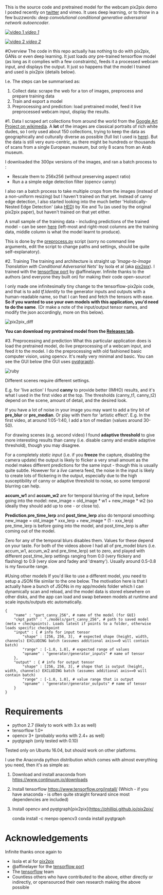 This is the source code and pretrained model for the webcam pix2pix demo I posted recently on [twitter](https://twitter.com/memotv/status/858397873712623616) and vimeo. It uses deep learning, or to throw in a few buzzwords: *deep convolutional conditional generative adversarial network autoencoder*. 


[![video 1](https://cloud.githubusercontent.com/assets/144230/25585045/9b932e50-2e90-11e7-9bb2-692ef9629f0a.png)
*video 1*
](https://vimeo.com/215339817)

[![video 2](https://cloud.githubusercontent.com/assets/144230/25584635/b67b0bea-2e8e-11e7-8b12-f8356241728b.png)
*video 2*
](https://vimeo.com/215514169)



#Overview
The code in this repo actually has nothing to do with pix2pix, GANs or even deep learning. It just loads *any* pre-trained tensorflow model (as long as it complies with a few constraints), feeds it a processed webcam input, and displays the output. It just so happens that the model I trained and used is pix2pix (details below). 

I.e. The steps can be summarised as:

1. Collect data: scrape the web for a ton of images, preprocess and prepare training data
2. Train and export a model
3. Preprocessing and prediction: load pretrained model, feed it live preprocessed webcam input, display the results. 


#1. Data
I scraped art collections from around the world from the [Google Art Project on wikimedia](https://commons.wikimedia.org/wiki/Category:Google_Art_Project_works_by_collection). A **lot** of the images are classical portraits of rich white dudes, so I only used about 150 collections, trying to keep the data as geographically and culturally diverse as possible (full list I used is [here](./gart_canny_256_info/collections.txt)). But the data is still very euro-centric, as there might be hundreds or thousands of scans from a single European museum, but only 8 scans  from an Arab museum. 

I downloaded the 300px versions of the images, and ran a batch process to :

- Rescale them to 256x256 (without preserving aspect ratio)
- Run a a simple edge detection filter (opencv canny)

I also ran a batch process to take multiple crops from the images (instead of a non-uniform resizing) but I haven't trained on that yet. Instead of canny edge detection, I also started looking into the much better  'Holistically-Nested Edge Detection' (aka [HED](https://github.com/s9xie/hed)) by Xie and Tu (as used by the original pix2pix paper), but haven't trained on that yet either. 

A small sample of the training data - including predictions of the trained model - can be seen [here](./gart_canny_256_info/index.html) (left-most and right-most columns are the training data, middle column is what the model learnt to produce).

This is done by the [preprocess.py](preprocess.py) script (sorry no command line arguments, edit the script to change paths and settings, should be quite self-explanatory).


#2. Training
The training and architecture is straight up '*Image-to-Image Translation with Conditional Adversarial Nets*' by Isola et al (aka [pix2pix](https://phillipi.github.io/pix2pix/)). I trained with the [tensorflow port](https://github.com/affinelayer/pix2pix-tensorflow) by @affinelayer. Infinite thanks to the authors (and everyone they built on) for making their code open-source!

I only made one infinitesimally tiny change to the tensorflow-pix2pix code, and that is to add *tf.Identity* to the generator inputs and outputs with a human-readable name, so that I can feed and fetch the tensors with ease. **So if you wanted to use your own models with this application, you'd need to do the same**. (Or make a note of the input/output tensor names, and modify the json accordingly, more on this below). 

![pix2pix_diff](https://cloud.githubusercontent.com/assets/144230/25583118/4e4f9794-2e88-11e7-8762-889e4113d0b8.png)


**You can download my pretrained model from the [Releases tab](https://github.com/memo/webcam-pix2pix-tensorflow/releases).**

#3. Preprocessing and prediction
What this particular application does is load the pretrained model, do live preprocessing of a webcam input, and feed it to the model. I do the preprocessing with old fashioned basic computer vision, using opencv. It's really very minimal and basic. You can see the GUI below (the GUI uses [pyqtgraph](http://www.pyqtgraph.org/)).

![ruby](https://cloud.githubusercontent.com/assets/144230/25586317/b3f4e65e-2e96-11e7-809d-5a6296d2ed64.png)

Different scenes require different settings.

E.g. for 'live action' I found **canny** to provide better (IMHO) results, and it's what I used in the first video at the top. The thresholds (canny_t1, canny_t2) depend on the scene, amount of detail, and the desired look. 

If you have a lot of noise in your image you may want to add a tiny bit of **pre_blur** or **pre_median**. Or play with them for 'artistic effect'. E.g. In the first video, at around 1:05-1:40, I add a ton of median (values around 30-50).

For drawing scenes (e.g. second video) I found **adaptive threshold** to give more interesting results than canny (i.e. disable canny and enable adaptive threshold), though you may disagree. 

For a completely *static input* (i.e. if you **freeze** the capture, disabling the camera update) the output is likely to flicker a very small amount as the model makes different predictions for the same input - though this is usually quite subtle. However for a *live* camera feed, the noise in the input is likely to create lots of flickering in the output, especially due to the high susceptibility of canny or adaptive threshold to noise, so some temporal blurring can help. 

**accum_w1** and **accum_w2** are for temporal blurring of the input, before going into the model:
new_image = old_image * w1 + new_image * w2 (so ideally they should add up to one - or close to). 

**Prediction.pre_time_lerp** and **post_time_lerp** also do temporal smoothing:
new_image = old_image * xxx_lerp + new_image * (1 - xxx_lerp)
pre_time_lerp is before going into the model, and post_time_lerp is after coming out of the model. 

Zero for any of the temporal blurs disables them. Values for these depend on your taste. For both of the videos above I had all of pre_model blurs (i.e. accum_w1, accum_w2 and pre_time_lerp)  set to zero, and played with different post_time_lerp settings ranging from 0.0 (very flickery and flashing) to 0.9 (very slow and fadey and 'dreamy'). Usually around 0.5-0.8 is my favourite range. 

#Using other models
If you'd like to use a different model, you need to setup a JSON file similar to the one below. 
The motivation here is that I actually have a bunch of JSONs in my app/models folder which I can dynamically scan and reload, and the model data is stored elsewhere on other disks, and the app can load and swap between models at runtime and scale inputs/outputs etc automatically. 

	{
		"name" : "gart_canny_256", # name of the model (for GUI)
		"ckpt_path" : "./models/gart_canny_256", # path to saved model (meta + checkpoints). Loads latest if points to a folder, otherwise loads specific checkpoint
		"input" : { # info for input tensor
			"shape" : [256, 256, 3],  # expected shape (height, width, channels) EXCLUDING batch (assumes additional axis==0 will contain batch)
			"range" : [-1.0, 1.0], # expected range of values 
			"opname" : "generator/generator_inputs" # name of tensor
		},
		"output" : { # info for output tensor
			"shape" : [256, 256, 3], # shape that is output (height, width, channels) EXCLUDING batch (assumes additional axis==0 will contain batch)
			"range" : [-1.0, 1.0], # value range that is output
			"opname" : "generator/generator_outputs" # name of tensor
		}
	}


# Requirements
- python 2.7 (likely to work with 3.x as well)
- tensorflow 1.0+
- opencv 3+ (probably works with 2.4+ as well)
- pyqtgraph (only tested with 0.10)

Tested only on Ubuntu 16.04, but should work on other platforms. 

I use the Anaconda python distribution which comes with almost everything you need, then it's as simple as:
1. Download and install anaconda from https://www.continuum.io/downloads
2. Install tensorflow https://www.tensorflow.org/install/ (Which - if you have anaconda - is often quite straight forward since most dependencies are included)
3. Install opencv and pyqtgraph[pix2pix](https://phillipi.github.io/pix2pix/

	conda install -c menpo opencv3
	conda install pyqtgraph
    
    
    
# Acknowledgements
Infinite thanks once again to

* Isola et al for [pix2pix](https://phillipi.github.io/pix2pix/)
* @affinelayer for the [tensorflow port](https://github.com/affinelayer/pix2pix-tensorflow)
* The [tensorflow](https://www.tensorflow.org/) team
* Countless others who have contributed to the above, either directly or indirectly, or opensourced their own research making the above possible


    